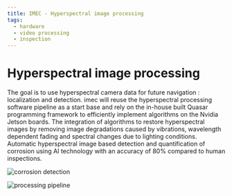 ```yaml
---
title: IMEC - Hyperspectral image processing
tags:
  - hardware
  - video processing
  - inspection
---
```


# Hyperspectral image processing

The goal is to use hyperspectral camera data for future navigation : localization and detection. imec will reuse the hyperspectral processing software pipeline as a start base and rely on the in-house built Quasar programming framework to efficiently implement algorithms on the Nvidia Jetson boards.
The integration of algorithms to restore hyperspectral images by removing image degradations caused by vibrations, wavelength dependent fading and spectral changes due to lighting conditions.
Automatic hyperspectral image based detection and quantification of corrosion using AI technology with an accuracy of 80% compared to human inspections.

![corrosion detection](../../img/IMEC_3.png)

![processing pipeline](../../img/IMEC_4.png)
